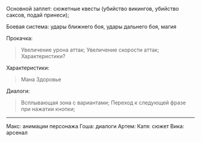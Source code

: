 Основной заплет: сюжетные квесты (убийство викингов, убийство саксов, подай принеси);

Боевая система: удары ближнего боя, удары дальнего боя, магия

Прокачка:
  > Увеличение урона аттак;
  > Увеличение скорости аттак;
  > Характеристики?

Характеристики:
  > Мана
  > Здоровье

Диалоги:
  > Всплывающая зона с вариантами;
  > Переход к следующей фразе при нажатии кнопки;
  
-------------------------------------------------------

Макс: анимации персонажа
Гоша: диалоги
Артем: 
Катя: сюжет
Вика: арсенал
